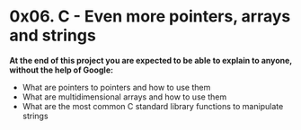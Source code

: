 # 0x06. C - Even more pointers, arrays and strings

**At the end of this project you are expected to be able to explain to anyone, without the help of Google:**
* What are pointers to pointers and how to use them
* What are multidimensional arrays and how to use them
* What are the most common C standard library functions to manipulate strings

